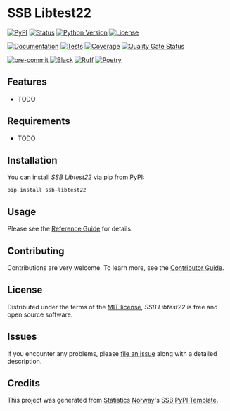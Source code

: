 # SSB Libtest22

[![PyPI](https://img.shields.io/pypi/v/ssb-libtest22.svg)][pypi status]
[![Status](https://img.shields.io/pypi/status/ssb-libtest22.svg)][pypi status]
[![Python Version](https://img.shields.io/pypi/pyversions/ssb-libtest22)][pypi status]
[![License](https://img.shields.io/pypi/l/ssb-libtest22)][license]

[![Documentation](https://github.com/statisticsnorway/ssb-libtest22/actions/workflows/docs.yml/badge.svg)][documentation]
[![Tests](https://github.com/statisticsnorway/ssb-libtest22/actions/workflows/tests.yml/badge.svg)][tests]
[![Coverage](https://sonarcloud.io/api/project_badges/measure?project=statisticsnorway_ssb-libtest22&metric=coverage)][sonarcov]
[![Quality Gate Status](https://sonarcloud.io/api/project_badges/measure?project=statisticsnorway_ssb-libtest22&metric=alert_status)][sonarquality]

[![pre-commit](https://img.shields.io/badge/pre--commit-enabled-brightgreen?logo=pre-commit&logoColor=white)][pre-commit]
[![Black](https://img.shields.io/badge/code%20style-black-000000.svg)][black]
[![Ruff](https://img.shields.io/endpoint?url=https://raw.githubusercontent.com/astral-sh/ruff/main/assets/badge/v2.json)](https://github.com/astral-sh/ruff)
[![Poetry](https://img.shields.io/endpoint?url=https://python-poetry.org/badge/v0.json)][poetry]

[pypi status]: https://pypi.org/project/ssb-libtest22/
[documentation]: https://statisticsnorway.github.io/ssb-libtest22
[tests]: https://github.com/statisticsnorway/ssb-libtest22/actions?workflow=Tests

[sonarcov]: https://sonarcloud.io/summary/overall?id=statisticsnorway_ssb-libtest22
[sonarquality]: https://sonarcloud.io/summary/overall?id=statisticsnorway_ssb-libtest22
[pre-commit]: https://github.com/pre-commit/pre-commit
[black]: https://github.com/psf/black
[poetry]: https://python-poetry.org/

## Features

- TODO

## Requirements

- TODO

## Installation

You can install _SSB Libtest22_ via [pip] from [PyPI]:

```console
pip install ssb-libtest22
```

## Usage

Please see the [Reference Guide] for details.

## Contributing

Contributions are very welcome.
To learn more, see the [Contributor Guide].

## License

Distributed under the terms of the [MIT license][license],
_SSB Libtest22_ is free and open source software.

## Issues

If you encounter any problems,
please [file an issue] along with a detailed description.

## Credits

This project was generated from [Statistics Norway]'s [SSB PyPI Template].

[statistics norway]: https://www.ssb.no/en
[pypi]: https://pypi.org/
[ssb pypi template]: https://github.com/statisticsnorway/ssb-pypitemplate
[file an issue]: https://github.com/statisticsnorway/ssb-libtest22/issues
[pip]: https://pip.pypa.io/

<!-- github-only -->

[license]: https://github.com/statisticsnorway/ssb-libtest22/blob/main/LICENSE
[contributor guide]: https://github.com/statisticsnorway/ssb-libtest22/blob/main/CONTRIBUTING.md
[reference guide]: https://statisticsnorway.github.io/ssb-libtest22/reference.html
